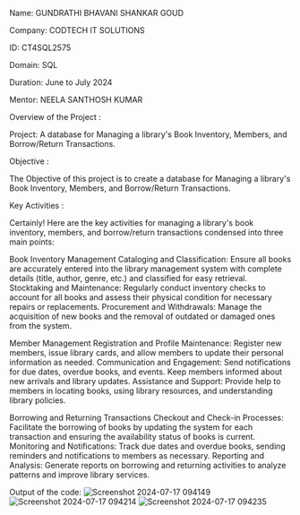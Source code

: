 Name: GUNDRATHI BHAVANI SHANKAR GOUD

Company: CODTECH IT SOLUTIONS

ID: CT4SQL2575

Domain: SQL

Duration: June to July 2024

Mentor: NEELA SANTHOSH KUMAR

Overview of the Project :

Project: A database for Managing a library's Book Inventory, Members, and Borrow/Return Transactions.

Objective :

The Objective of this project is to create a database for Managing a library's Book Inventory, Members, and Borrow/Return Transactions.

Key Activities :

Certainly! Here are the key activities for managing a library's book inventory, members, and borrow/return transactions condensed into three main points:

Book Inventory Management Cataloging and Classification: Ensure all books are accurately entered into the library management system with complete details (title, author, genre, etc.) and classified for easy retrieval. Stocktaking and Maintenance: Regularly conduct inventory checks to account for all books and assess their physical condition for necessary repairs or replacements. Procurement and Withdrawals: Manage the acquisition of new books and the removal of outdated or damaged ones from the system.

Member Management Registration and Profile Maintenance: Register new members, issue library cards, and allow members to update their personal information as needed. Communication and Engagement: Send notifications for due dates, overdue books, and events. Keep members informed about new arrivals and library updates. Assistance and Support: Provide help to members in locating books, using library resources, and understanding library policies.

Borrowing and Returning Transactions Checkout and Check-in Processes: Facilitate the borrowing of books by updating the system for each transaction and ensuring the availability status of books is current. Monitoring and Notifications: Track due dates and overdue books, sending reminders and notifications to members as necessary. Reporting and Analysis: Generate reports on borrowing and returning activities to analyze patterns and improve library services.

Output of the code:
![Screenshot 2024-07-17 094149](https://github.com/user-attachments/assets/55dd876a-6b25-4445-8282-54dfd091bebb)
![Screenshot 2024-07-17 094214](https://github.com/user-attachments/assets/4b3b432d-d224-446e-9cc3-2abe7ad8de84)
![Screenshot 2024-07-17 094235](https://github.com/user-attachments/assets/2962c8e2-d939-426d-9e4b-bd5bea2ce9df)

